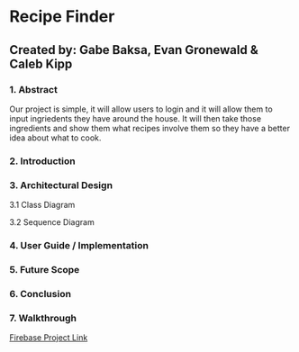 # **Recipe Finder**
## Created by: Gabe Baksa, Evan Gronewald & Caleb Kipp
### 1. Abstract
Our project is simple, it will allow users to login and it will allow them to input ingriedents they have around the house. It will then take  those ingredients and show them what recipes involve them so they have a better idea about what to cook.
### 2. Introduction
### 3. Architectural Design
3.1 Class Diagram

3.2 Sequence Diagram
### 4. User Guide / Implementation
### 5. Future Scope
### 6. Conclusion
### 7. Walkthrough

[Firebase Project Link](https://console.firebase.google.com/u/0/project/recipeapp-98710/overview?utm_source=welcome&utm_medium=email&utm_campaign=welcome_2021_CTA_A)

